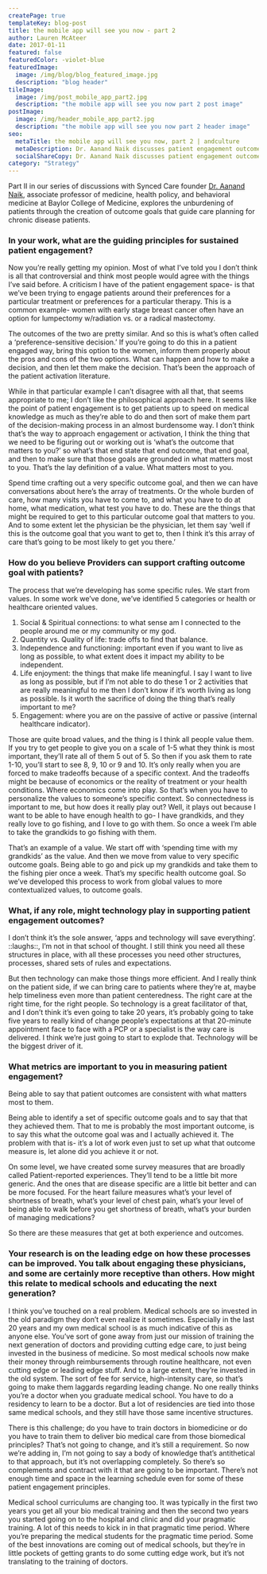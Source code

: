 ```yaml
---
createPage: true
templateKey: blog-post
title: the mobile app will see you now - part 2
author: Lauren McAteer
date: 2017-01-11
featured: false
featuredColor: -violet-blue
featuredImage:
  image: /img/blog/blog_featured_image.jpg
  description: "blog header"
tileImage:
  image: /img/post_mobile_app_part2.jpg
  description: "the mobile app will see you now part 2 post image"
postImage:
  image: /img/header_mobile_app_part2.jpg
  description: "the mobile app will see you now part 2 header image"
seo:
  metaTitle: the mobile app will see you now, part 2 | andculture
  metaDescription: Dr. Aanand Naik discusses patient engagement outcomes, the role of technology in achieving these goals, and what providers should do to support them.
  socialShareCopy: Dr. Aanand Naik discusses patient engagement outcomes, the role of technology in achieving these goals, and what providers should do to support them.
category: "Strategy"
---
```

Part II in our series of discussions with Synced Care founder [Dr. Aanand Naik](https://www.bcm.edu/people/view/aanand-naik-m-d/b15a0cd5-ffed-11e2-be68-080027880ca6), associate professor of medicine, health policy, and behavioral medicine at Baylor College of Medicine, explores the unburdening of patients through the creation of outcome goals that guide care planning for chronic disease patients.

### In your work, what are the guiding principles for sustained patient engagement?
Now you’re really getting my opinion. Most of what I’ve told you I don’t think is all that controversial and think most people would agree with the things I’ve said before. A criticism I have of the patient engagement space- is that we’ve been trying to engage patients around their preferences for a particular treatment or preferences for a particular therapy. This is a common example- women with early stage breast cancer often have an option for lumpectomy w/radiation vs. or a radical mastectomy.

The outcomes of the two are pretty similar. And so this is what’s often called a ‘preference-sensitive decision.’ If you’re going to do this in a patient engaged way, bring this option to the women, inform them properly about the pros and cons of the two options. What can happen and how to make a decision, and then let them make the decision. That’s been the approach of the patient activation literature.

While in that particular example I can’t disagree with all that, that seems appropriate to me; I don’t like the philosophical approach here. It seems like the point of patient engagement is to get patients up to speed on medical knowledge as much as they’re able to do and then sort of make them part of the decision-making process in an almost burdensome way. I don’t think that’s the way to approach engagement or activation, I think the thing that we need to be figuring out or working out is ‘what’s the outcome that matters to you?’ so what’s that end state that end outcome, that end goal, and then to make sure that those goals are grounded in what matters most to you. That’s the lay definition of a value. What matters most to you.

Spend time crafting out a very specific outcome goal, and then we can have conversations about here’s the array of treatments. Or the whole burden of care, how many visits you have to come to, and what you have to do at home, what medication, what test you have to do. These are the things that might be required to get to this particular outcome goal that matters to you. And to some extent let the physician be the physician, let them say ‘well if this is the outcome goal that you want to get to, then I think it’s this array of care that’s going to be most likely to get you there.’

### How do you believe Providers can support crafting outcome goal with patients?
The process that we’re developing has some specific rules. We start from values. In some work we’ve done, we’ve identified 5 categories or health or healthcare oriented values.

1. Social & Spiritual connections: to what sense am I connected to the people around me or my community or my god.
2. Quantity vs. Quality of life: trade offs to find that balance.
3. Independence and functioning: important even if you want to live as long as possible, to what extent does it impact my ability to be independent.
4. Life enjoyment: the things that make life meaningful. I say I want to live as long as possible, but if I’m not able to do these 1 or 2 activities that are really meaningful to me then I don’t know if it’s worth living as long as possible. Is it worth the sacrifice of doing the thing that’s really important to me?
5. Engagement: where you are on the passive of active or passive (internal healthcare indicator).

Those are quite broad values, and the thing is I think all people value them. If you try to get people to give you on a scale of 1-5 what they think is most important, they’ll rate all of them 5 out of 5. So then if you ask them to rate 1-10, you’ll start to see 8, 9, 10 or 9 and 10. It’s only really when you are forced to make tradeoffs because of a specific context. And the tradeoffs might be because of economics or the reality of treatment or your health conditions. Where economics come into play. So that’s when you have to personalize the values to someone’s specific context. So connectedness is important to me, but how does it really play out? Well, it plays out because I want to be able to have enough health to go- I have grandkids, and they really love to go fishing, and I love to go with them. So once a week I’m able to take the grandkids to go fishing with them.

That’s an example of a value. We start off with ‘spending time with my grandkids’ as the value. And then we move from value to very specific outcome goals. Being able to go and pick up my grandkids and take them to the fishing pier once a week. That’s my specific health outcome goal. So we’ve developed this process to work from global values to more contextualized values, to outcome goals.

### What, if any role, might technology play in supporting patient engagement outcomes?

I don’t think it’s the sole answer, ‘apps and technology will save everything’. ::laughs::, I’m not in that school of thought. I still think you need all these structures in place, with all these processes you need other structures, processes, shared sets of rules and expectations.

But then technology can make those things more efficient. And I really think on the patient side, if we can bring care to patients where they’re at, maybe help timeliness even more than patient centeredness. The right care at the right time, for the right people. So technology is a great facilitator of that, and I don’t think it’s even going to take 20 years, it’s probably going to take five years to really kind of change people’s expectations at that 20-minute appointment face to face with a PCP or a specialist is the way care is delivered. I think we’re just going to start to explode that. Technology will be the biggest driver of it.

### What metrics are important to you in measuring patient engagement?

Being able to say that patient outcomes are consistent with what matters most to them.

Being able to identify a set of specific outcome goals and to say that that they achieved them. That to me is probably the most important outcome, is to say this what the outcome goal was and I actually achieved it. The problem with that is- it’s a lot of work even just to set up what that outcome measure is, let alone did you achieve it or not.

On some level, we have created some survey measures that are broadly called Patient-reported experiences. They’ll tend to be a little bit more generic. And the ones that are disease specific are a little bit better and can be more focused. For the heart failure measures what’s your level of shortness of breath, what’s your level of chest pain, what’s your level of being able to walk before you get shortness of breath, what’s your burden of managing medications?

So there are these measures that get at both experience and outcomes.

### Your research is on the leading edge on how these processes can be improved. You talk about engaging these physicians, and some are certainly more receptive than others. How might this relate to medical schools and educating the next generation?

I think you’ve touched on a real problem. Medical schools are so invested in the old paradigm they don’t even realize it sometimes. Especially in the last 20 years and my own medical school is as much indicative of this as anyone else. You’ve sort of gone away from just our mission of training the next generation of doctors and providing cutting edge care, to just being invested in the business of medicine. So most medical schools now make their money through reimbursements through routine healthcare, not even cutting edge or leading edge stuff. And to a large extent, they’re invested in the old system. The sort of fee for service, high-intensity care, so that’s going to make them laggards regarding leading change. No one really thinks you’re a doctor when you graduate medical school. You have to do a residency to learn to be a doctor. But a lot of residencies are tied into those same medical schools, and they still have those same incentive structures.

There is this challenge; do you have to train doctors in biomedicine or do you have to train them to deliver bio medical care from those biomedical principles? That’s not going to change, and it’s still a requirement. So now we’re adding in, I’m not going to say a body of knowledge that’s antithetical to that approach, but it’s not overlapping completely. So there’s so complements and contract with it that are going to be important. There’s not enough time and space in the learning schedule even for some of these patient engagement principles.

Medical school curriculums are changing too. It was typically in the first two years you get all your bio medical training and then the second two years you started going on to the hospital and clinic and did your pragmatic training. A lot of this needs to kick in in that pragmatic time period. Where you’re preparing the medical students for the pragmatic time period. Some of the best innovations are coming out of medical schools, but they’re in little pockets of getting grants to do some cutting edge work, but it’s not translating to the training of doctors.